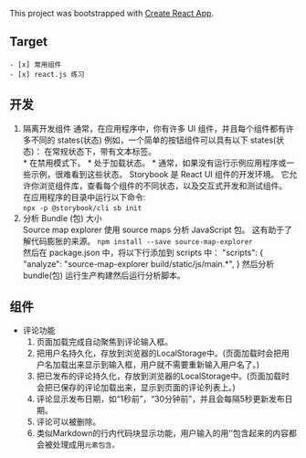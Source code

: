 This project was bootstrapped with [Create React App](https://github.com/facebook/create-react-app).

## Target 
    - [x] 常用组件 
    - [x] react.js 练习

## 开发  

1. 隔离开发组件 
    通常，在应用程序中，你有许多 UI 组件，并且每个组件都有许多不同的 states(状态) 例如，一个简单的按钮组件可以具有以下 states(状态)：
    在常规状态下，带有文本标签。    
       * 在禁用模式下。
       * 处于加载状态。
       * 通常，如果没有运行示例应用程序或一些示例，很难看到这些状态。 
    Storybook 是 React UI 组件的开发环境。 它允许你浏览组件库，查看每个组件的不同状态，以及交互式开发和测试组件。  
    在应用程序的目录中运行以下命令:  
       `npx -p @storybook/cli sb init`  
2. 分析 Bundle (包) 大小  
    Source map explorer 使用 source maps 分析 JavaScript 包。 这有助于了解代码膨胀的来源。
        `npm install --save source-map-explorer`  
    然后在 package.json 中，将以下行添加到 scripts 中：
   "scripts": {
      "analyze": "source-map-explorer build/static/js/main.*",
   }
   然后分析 bundle(包) 运行生产构建然后运行分析脚本。

## 组件
- 评论功能  
    1. 页面加载完成自动聚焦到评论输入框。 
    2. 把用户名持久化，存放到浏览器的LocalStorage中。(页面加载时会把用户名加载出来显示到输入框，用户就不需要重新输入用户名了。)
    3. 把已发布的评论持久化，存放到浏览器的LocalStorage中。(页面加载时会把已保存的评论加载出来，显示到页面的评论列表上。)
    4. 评论显示发布日期，如“1秒前”，“30分钟前”，并且会每隔5秒更新发布日期。
    5. 评论可以被删除。
    6. 类似Markdown的行内代码块显示功能，用户输入的用‘’包含起来的内容都会被处理成用<code>元素包含。


